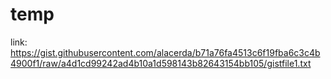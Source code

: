 # temp

link: https://gist.githubusercontent.com/alacerda/b71a76fa4513c6f19fba6c3c4b4900f1/raw/a4d1cd99242ad4b10a1d598143b82643154bb105/gistfile1.txt
